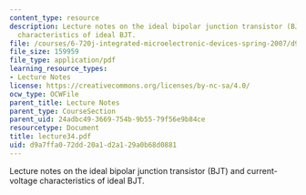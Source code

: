 ```yaml
---
content_type: resource
description: Lecture notes on the ideal bipolar junction transistor (BJT) and current-voltage
  characteristics of ideal BJT.
file: /courses/6-720j-integrated-microelectronic-devices-spring-2007/d9a7ffa072dd20a1d2a129a0b68d0881_lecture34.pdf
file_size: 159959
file_type: application/pdf
learning_resource_types:
- Lecture Notes
license: https://creativecommons.org/licenses/by-nc-sa/4.0/
ocw_type: OCWFile
parent_title: Lecture Notes
parent_type: CourseSection
parent_uid: 24adbc49-3669-754b-9b55-79f56e9b84ce
resourcetype: Document
title: lecture34.pdf
uid: d9a7ffa0-72dd-20a1-d2a1-29a0b68d0881
---
```

Lecture notes on the ideal bipolar junction transistor (BJT) and current-voltage characteristics of ideal BJT.
